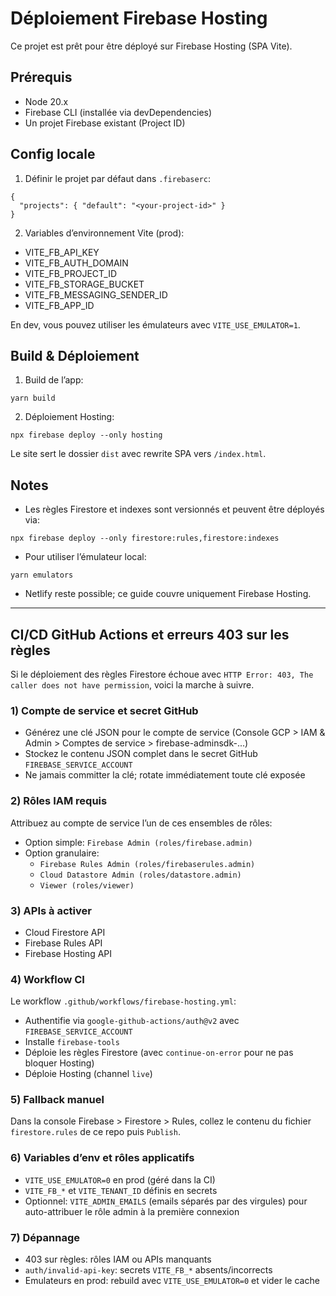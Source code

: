 # Déploiement Firebase Hosting

Ce projet est prêt pour être déployé sur Firebase Hosting (SPA Vite).

## Prérequis
- Node 20.x
- Firebase CLI (installée via devDependencies)
- Un projet Firebase existant (Project ID)

## Config locale
1) Définir le projet par défaut dans `.firebaserc`:

```
{
  "projects": { "default": "<your-project-id>" }
}
```

2) Variables d’environnement Vite (prod):
- VITE_FB_API_KEY
- VITE_FB_AUTH_DOMAIN
- VITE_FB_PROJECT_ID
- VITE_FB_STORAGE_BUCKET
- VITE_FB_MESSAGING_SENDER_ID
- VITE_FB_APP_ID

En dev, vous pouvez utiliser les émulateurs avec `VITE_USE_EMULATOR=1`.

## Build & Déploiement
1) Build de l’app:

```
yarn build
```

2) Déploiement Hosting:

```
npx firebase deploy --only hosting
```

Le site sert le dossier `dist` avec rewrite SPA vers `/index.html`.

## Notes
- Les règles Firestore et indexes sont versionnés et peuvent être déployés via:

```
npx firebase deploy --only firestore:rules,firestore:indexes
```

- Pour utiliser l’émulateur local:

```
yarn emulators
```

- Netlify reste possible; ce guide couvre uniquement Firebase Hosting.

---

## CI/CD GitHub Actions et erreurs 403 sur les règles

Si le déploiement des règles Firestore échoue avec `HTTP Error: 403, The caller does not have permission`, voici la marche à suivre.

### 1) Compte de service et secret GitHub
- Générez une clé JSON pour le compte de service (Console GCP > IAM & Admin > Comptes de service > firebase-adminsdk-...)
- Stockez le contenu JSON complet dans le secret GitHub `FIREBASE_SERVICE_ACCOUNT`
- Ne jamais committer la clé; rotate immédiatement toute clé exposée

### 2) Rôles IAM requis
Attribuez au compte de service l’un de ces ensembles de rôles:
- Option simple: `Firebase Admin (roles/firebase.admin)`
- Option granulaire:
  - `Firebase Rules Admin (roles/firebaserules.admin)`
  - `Cloud Datastore Admin (roles/datastore.admin)`
  - `Viewer (roles/viewer)`

### 3) APIs à activer
- Cloud Firestore API
- Firebase Rules API
- Firebase Hosting API

### 4) Workflow CI
Le workflow `.github/workflows/firebase-hosting.yml`:
- Authentifie via `google-github-actions/auth@v2` avec `FIREBASE_SERVICE_ACCOUNT`
- Installe `firebase-tools`
- Déploie les règles Firestore (avec `continue-on-error` pour ne pas bloquer Hosting)
- Déploie Hosting (channel `live`)

### 5) Fallback manuel
Dans la console Firebase > Firestore > Rules, collez le contenu du fichier `firestore.rules` de ce repo puis `Publish`.

### 6) Variables d’env et rôles applicatifs
- `VITE_USE_EMULATOR=0` en prod (géré dans la CI)
- `VITE_FB_*` et `VITE_TENANT_ID` définis en secrets
- Optionnel: `VITE_ADMIN_EMAILS` (emails séparés par des virgules) pour auto-attribuer le rôle admin à la première connexion

### 7) Dépannage
- 403 sur règles: rôles IAM ou APIs manquants
- `auth/invalid-api-key`: secrets `VITE_FB_*` absents/incorrects
- Emulateurs en prod: rebuild avec `VITE_USE_EMULATOR=0` et vider le cache
